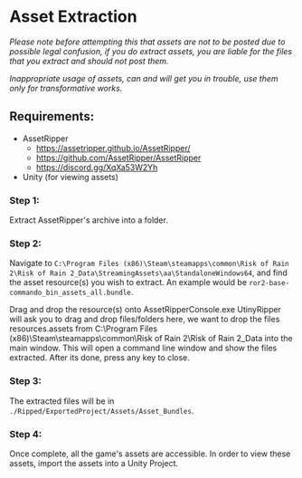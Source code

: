 # Asset Extraction
*Please note before attempting this that assets are not to be posted due to possible legal confusion, if you do extract assets, you are liable for the files that you extract and should not post them.*

*Inappropriate usage of assets, can and will get you in trouble, use them only for transformative works.*


## Requirements:
 * AssetRipper
   * https://assetripper.github.io/AssetRipper/
   * https://github.com/AssetRipper/AssetRipper
   * https://discord.gg/XqXa53W2Yh
 * Unity (for viewing assets)

### Step 1:
Extract AssetRipper's archive into a folder.
### Step 2:
Navigate to `C:\Program Files (x86)\Steam\steamapps\common\Risk of Rain 2\Risk of Rain 2_Data\StreamingAssets\aa\StandaloneWindows64`, and find the asset resource(s) you wish to extract. An example would be `ror2-base-commando_bin_assets_all.bundle`.

Drag and drop the resource(s) onto AssetRipperConsole.exe
UtinyRipper will ask you to drag and drop files/folders here, we want to drop the files resources.assets from C:\Program Files (x86)\Steam\steamapps\common\Risk of Rain 2\Risk of Rain 2_Data into the main window. This will open a command line window and show the files extracted. After its done, press any key to close.
### Step 3:
The extracted files will be in `./Ripped/ExportedProject/Assets/Asset_Bundles`.
### Step 4:
Once complete, all the game's assets are accessible. In order to view these assets, import the assets into a Unity Project.

